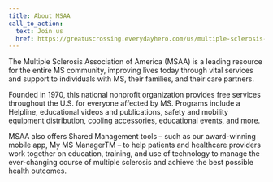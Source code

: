 ```yaml
---
title: About MSAA
call_to_action:
  text: Join us
  href: https://greatuscrossing.everydayhero.com/us/multiple-sclerosis-association-of-america-inc/get-started
---
```


The Multiple Sclerosis Association of America (MSAA) is a leading resource for the entire MS community, improving lives today through vital services and support to individuals with MS, their families, and their care partners.

Founded in 1970, this national nonprofit organization provides free services throughout the U.S. for everyone affected by MS. Programs include a Helpline, educational videos and publications, safety and mobility equipment distribution, cooling accessories, educational events, and more.

MSAA also offers Shared Management tools – such as our award-winning mobile app, My MS ManagerTM – to help patients and healthcare providers work together on education, training, and use of technology to manage the ever-changing course of multiple sclerosis and achieve the best possible health outcomes.
